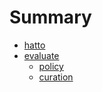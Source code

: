 # Summary

- [hatto](README.md)
- [evaluate](evaluate/README.md)
  - [policy](evaluate/policy.md)
  - [curation](evaluate/curation.md)
